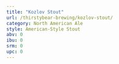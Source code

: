 ```yaml
---
title: "Kozlov Stout"
url: /thirstybear-brewing/kozlov-stout/
category: North American Ale
style: American-Style Stout
abv: 0
ibu: 0
srm: 0
upc: 0
---
```


